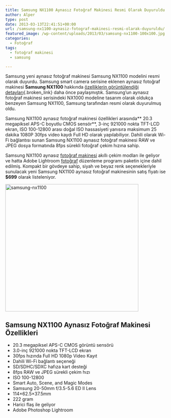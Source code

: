 ```yaml
---
title: Samsung NX1100 Aynasız Fotoğraf Makinesi Resmi Olarak Duyuruldu
author: Alper
type: post
date: 2013-03-13T22:41:51+00:00
url: /samsung-nx1100-aynasiz-fotograf-makinesi-resmi-olarak-duyuruldu/
featured_image: /wp-content/uploads/2013/03/samsung-nx1100-100x100.jpg
categories:
  - Fotoğraf
tags:
  - fotoğraf makinesi
  - samsung

---
```

Samsung yeni aynasız fotoğraf makinesi Samsung NX1100 modelini resmi olarak duyurdu. Samsung smart camera serisine eklenen aynasız fotoğraf makinesi **Samsung NX1100** hakkında [özelliklerin görüntülendiği detayları][1]{.broken_link} daha önce paylaşmıştık. Samsung&#8217;un aynasız fotoğraf makinesi serisindeki NX1000 modeline tasarım olarak oldukça benzeyen Samsung NX1100, Samsung tarafından resmi olarak duyurulmuş oldu.

Samsung NX1100 aynasız fotoğraf makinesi özellikleri arasında** 20.3 megapiksel APS-C boyutlu CMOS sensör**, 3-inç 921000 nokta TFT-LCD ekran, ISO 100-12800 arası doğal ISO hassasiyeti yanısıra maksimum 25 dakika 1080P 30fps video kaydı Full HD olarak yapılabiliyor. Dahili olarak Wi-Fi bağlantısı sunan Samsung NX1100 aynasız fotoğraf makinesi RAW ve JPEG dosya formatında 8fps sürekli fotoğraf çekim hızına sahip.

Samsung NX1100 aynasız [fotoğraf makinesi][2] akıllı çekim modları ile geliyor ve hatta Adobe Lightroom [fotoğraf][3] düzenleme programı paketin içine dahil edilmiş. Kompakt bir gövdeye sahip, siyah ve beyaz renk seçenekleriyle sunulacak yeni Samsung NX1100 aynasız fotoğraf makinesinin satış fiyatı ise **$699** olarak listeleniyor.

<img class="size-full wp-image-13279 aligncenter" alt="samsung-nx1100" src="https://www.murekkep.org/wp-content/uploads/2013/03/samsung-nx1100.jpg" width="418" height="400" srcset="https://www.murekkep.org/wp-content/uploads/2013/03/samsung-nx1100.jpg 418w, https://www.murekkep.org/wp-content/uploads/2013/03/samsung-nx1100-400x382.jpg 400w, https://www.murekkep.org/wp-content/uploads/2013/03/samsung-nx1100-50x47.jpg 50w, https://www.murekkep.org/wp-content/uploads/2013/03/samsung-nx1100-104x100.jpg 104w, https://www.murekkep.org/wp-content/uploads/2013/03/samsung-nx1100-209x200.jpg 209w, https://www.murekkep.org/wp-content/uploads/2013/03/samsung-nx1100-318x305.jpg 318w" sizes="(max-width: 418px) 100vw, 418px" /> 

## Samsung NX1100 Aynasız Fotoğraf Makinesi Özellikleri

  * 20.3 megapiksel APS-C CMOS görüntü sensörü
  * 3.0-inç 921000 nokta TFT-LCD ekran
  * 30fps hızında Full HD 1080p Video Kayıt
  * Dahili Wi-Fi bağlantı seçeneği
  * SD/SDHC/SDXC hafıza kart desteği
  * 8fps RAW ve JPEG sürekli çekim hızı
  * ISO 100-12800
  * Smart Auto, Scene, and Magic Modes
  * Samsung 20-50mm f/3.5-5.6 ED II Lens
  * 114&#215;62.5&#215;37.5mm
  * 222 gram
  * Harici flaş ile geliyor
  * Adobe Photoshop Lightroom

 [1]: https://www.murekkep.org/samsung-nx1100-aynasiz-fotograf-makinesinin-ilk-gorseli-ve-ozellikleri-goruntulendi-12590 "Samsung NX1100 Aynasız Fotoğraf Makinesinin İlk Görseli ve Özellikleri Görüntülendi"
 [2]: https://www.murekkep.org/kamera "fotoğraf makinesi"
 [3]: https://www.murekkep.org/fotograf "fotoğraf"